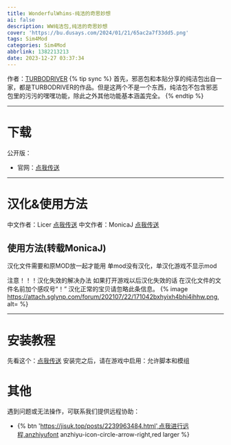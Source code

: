 ```yaml
---
title: WonderfulWhims-纯洁的奇思妙想
ai: false
description: WW纯洁包,纯洁的奇思妙想
cover: 'https://bu.dusays.com/2024/01/21/65ac2a7f33dd5.png'
tags: Sim4Mod
categories: Sim4Mod
abbrlink: 1382213213
date: 2023-12-27 03:37:34
---
```


作者：[TURBODRIVER](https://www.patreon.com/wickedwoohoo/posts)
{% tip sync %} 首先，邪恶包和本贴分享的纯洁包出自一家，都是TURBODRIVER的作品。但是这两个不是一个东西，纯洁包不包含邪恶包里的污污的嘿嘿功能，除此之外其他功能基本涵盖完全。
{% endtip %}
***

# 下载
公开版：
- 官网：[点我传送](https://wonderfulwhims.com/)


***
# 汉化&使用方法
中文作者：Licer [点我传送](https://simfileshare.net/folder/132322/)
中文作者：MonicaJ [点我传送](https://www.sglynp.com/t113821)


## 使用方法(转载MonicaJ)
汉化文件需要和原MOD放一起才能用
单mod没有汉化，单汉化游戏不显示mod

注意！！！汉化失效的解决办法
如果打开游戏以后汉化失效的话
在汉化文件的文件名前加个感叹号“！”
汉化正常的宝贝请忽略此条信息。
{% image https://attach.sglynp.com/forum/202107/22/171042bxhyixh4bhi4ihhw.png, alt= %}

***

# 安装教程
先看这个：[点我传送](https://jisuk.top/posts/eeeda2be.html)
安装完之后，请在游戏中启用：允许脚本和模组

# 其他
遇到问题或无法操作，可联系我们提供远程协助：
- {% btn 'https://jisuk.top/posts/2239963484.html',点我进行远程,anzhiyufont anzhiyu-icon-circle-arrow-right,red larger %}

